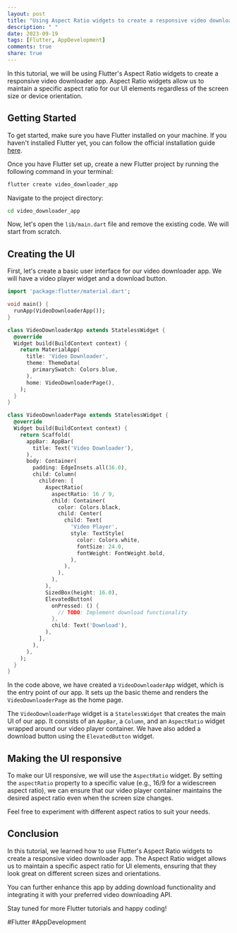 ```yaml
---
layout: post
title: "Using Aspect Ratio widgets to create a responsive video downloader app in Flutter"
description: " "
date: 2023-09-19
tags: [Flutter, AppDevelopment]
comments: true
share: true
---
```


In this tutorial, we will be using Flutter's Aspect Ratio widgets to create a responsive video downloader app. Aspect Ratio widgets allow us to maintain a specific aspect ratio for our UI elements regardless of the screen size or device orientation.

## Getting Started

To get started, make sure you have Flutter installed on your machine. If you haven't installed Flutter yet, you can follow the official installation guide [here](https://flutter.dev/docs/get-started/install).

Once you have Flutter set up, create a new Flutter project by running the following command in your terminal:

```bash
flutter create video_downloader_app
```

Navigate to the project directory:

```bash
cd video_downloader_app
```

Now, let's open the `lib/main.dart` file and remove the existing code. We will start from scratch.

## Creating the UI

First, let's create a basic user interface for our video downloader app. We will have a video player widget and a download button.

```dart
import 'package:flutter/material.dart';

void main() {
  runApp(VideoDownloaderApp());
}

class VideoDownloaderApp extends StatelessWidget {
  @override
  Widget build(BuildContext context) {
    return MaterialApp(
      title: 'Video Downloader',
      theme: ThemeData(
        primarySwatch: Colors.blue,
      ),
      home: VideoDownloaderPage(),
    );
  }
}

class VideoDownloaderPage extends StatelessWidget {
  @override
  Widget build(BuildContext context) {
    return Scaffold(
      appBar: AppBar(
        title: Text('Video Downloader'),
      ),
      body: Container(
        padding: EdgeInsets.all(16.0),
        child: Column(
          children: [
            AspectRatio(
              aspectRatio: 16 / 9,
              child: Container(
                color: Colors.black,
                child: Center(
                  child: Text(
                    'Video Player',
                    style: TextStyle(
                      color: Colors.white,
                      fontSize: 24.0,
                      fontWeight: FontWeight.bold,
                    ),
                  ),
                ),
              ),
            ),
            SizedBox(height: 16.0),
            ElevatedButton(
              onPressed: () {
                // TODO: Implement download functionality
              },
              child: Text('Download'),
            ),
          ],
        ),
      ),
    );
  }
}
```

In the code above, we have created a `VideoDownloaderApp` widget, which is the entry point of our app. It sets up the basic theme and renders the `VideoDownloaderPage` as the home page.

The `VideoDownloaderPage` widget is a `StatelessWidget` that creates the main UI of our app. It consists of an `AppBar`, a `Column`, and an `AspectRatio` widget wrapped around our video player container. We have also added a download button using the `ElevatedButton` widget.

## Making the UI responsive

To make our UI responsive, we will use the `AspectRatio` widget. By setting the `aspectRatio` property to a specific value (e.g., 16/9 for a widescreen aspect ratio), we can ensure that our video player container maintains the desired aspect ratio even when the screen size changes.

Feel free to experiment with different aspect ratios to suit your needs.

## Conclusion

In this tutorial, we learned how to use Flutter's Aspect Ratio widgets to create a responsive video downloader app. The Aspect Ratio widget allows us to maintain a specific aspect ratio for UI elements, ensuring that they look great on different screen sizes and orientations.

You can further enhance this app by adding download functionality and integrating it with your preferred video downloading API.

Stay tuned for more Flutter tutorials and happy coding!

#Flutter #AppDevelopment
